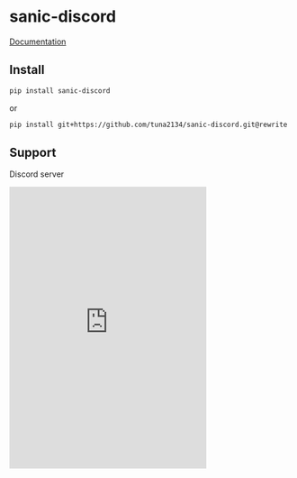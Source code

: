 # sanic-discord

[Documentation](https://mc-fdc.me/sanic-discord)

## Install

```bash
pip install sanic-discord
```

or

```bash
pip install git+https://github.com/tuna2134/sanic-discord.git@rewrite
```

## Support

<div>
  <p>Discord server</p>
  <iframe src="https://discord.com/widget?id=961916734137315358&theme=dark" width="350" height="500" allowtransparency="true" frameborder="0" sandbox="allow-popups allow-popups-to-escape-sandbox allow-same-origin allow-scripts"></iframe>
</div>